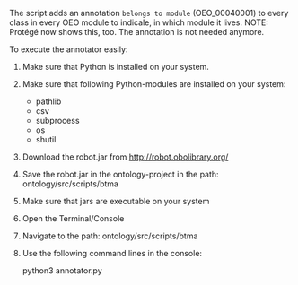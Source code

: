 The script adds an annotation `belongs to module` (OEO_00040001) to every class in every OEO module to indicale, in which module it lives. 
NOTE: Protégé now shows this, too. The annotation is not needed anymore.

To execute the annotator easily:

1. Make sure that Python is installed on your system.

2. Make sure that following Python-modules
   are installed on your system:
    - pathlib
    - csv
    - subprocess
    - os
    - shutil

3. Download the robot.jar from http://robot.obolibrary.org/
   
4. Save the robot.jar in the ontology-project in the path: ontology/src/scripts/btma
   
5. Make sure that jars are executable on your system
   
6. Open the Terminal/Console

7. Navigate to the path: ontology/src/scripts/btma

8. Use the following command lines 
   in the console:

   python3 annotator.py
